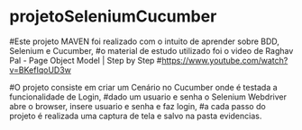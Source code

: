 # projetoSeleniumCucumber

#Este projeto MAVEN foi realizado com o intuito de aprender sobre BDD, Selenium e Cucumber,
#o material de estudo utilizado foi o video de Raghav Pal -  Page Object Model | Step by Step 
#https://www.youtube.com/watch?v=BKefIqoUD3w

#O projeto consiste em criar um Cenário no Cucumber onde é testada a funcionalidade de Login,
#dado um usuario e senha o Selenium Webdriver abre o browser, insere usuario e senha e faz login, 
#a cada passo do projeto é realizada uma captura de tela e salvo na pasta evidencias.

